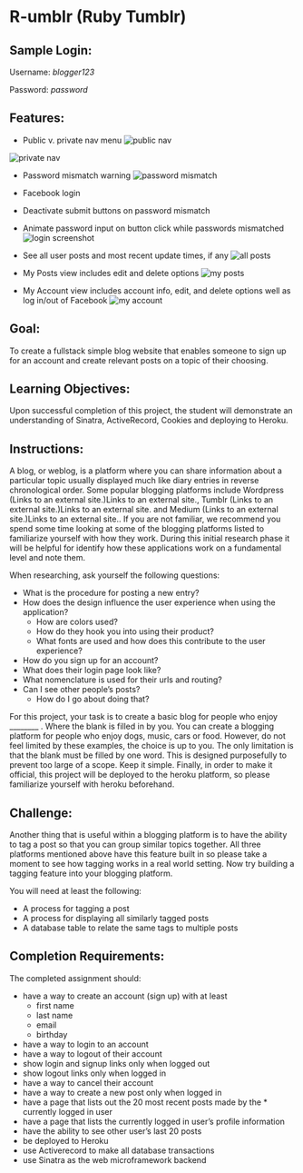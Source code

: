 # R-umblr (Ruby Tumblr)

## Sample Login:
Username: *blogger123*

Password: *password*

## Features:

* Public v. private nav menu
![public nav](/public/img/nav-public.png "Public Nav - not logged in")

![private nav](/public/img/nav-login.png "Private Nav - logged in")

* Password mismatch warning
![password mismatch](/public/img/pw-miss.png "Password Mismatch Warning")

* Facebook login
* Deactivate submit buttons on password mismatch
* Animate password input on button click while passwords mismatched
![login screenshot](/public/img/pw-miss-anim.png "Password Mismatch")

* See all user posts and most recent update times, if any
![all posts](/public/img/posts-all.png "All Posts")

* My Posts view includes edit and delete options
![my posts](/public/img/posts-self.png "My Posts")

* My Account view includes account info, edit, and delete options well as log in/out of Facebook
![my account](/public/img/profile-self.png "My Account")


## Goal:

To create a fullstack simple blog website that enables someone to sign up for an account and create relevant posts on a topic of their choosing.

## Learning Objectives:  

Upon successful completion of this project, the student will demonstrate an understanding of Sinatra, ActiveRecord, Cookies and deploying to Heroku.
 
## Instructions:

A blog, or weblog, is a platform where you can share information about a particular topic usually displayed much like diary entries in reverse chronological order. Some popular blogging platforms include Wordpress (Links to an external site.)Links to an external site., Tumblr (Links to an external site.)Links to an external site. and Medium (Links to an external site.)Links to an external site.. If you are not familiar, we recommend you spend some time looking at some of the blogging platforms listed to familiarize yourself with how they work. During this initial research phase it will be helpful for identify how these applications work on a fundamental level and note them.

When researching, ask yourself the following questions:

* What is the procedure for posting a new entry?
* How does the design influence the user experience when using the application?
  * How are colors used?
  * How do they hook you into using their product?
  * What fonts are used and how does this contribute to the user experience?
* How do you sign up for an account?
* What does their login page look like?
* What nomenclature is used for their urls and routing?
* Can I see other people’s posts?
  * How do I go about doing that?

For this project, your task is to create a basic blog for people who enjoy ________ . Where the blank is filled in by you. You can create a blogging platform for people who enjoy dogs, music, cars or food. However, do not feel limited by these examples, the choice is up to you. The only limitation is that the blank must be filled by one word. This is designed purposefully to prevent too large of a scope. Keep it simple. Finally, in order to make it official, this project will be deployed to the heroku platform, so please familiarize yourself with heroku beforehand.

## Challenge:

Another thing that is useful within a blogging platform is to have the ability to tag a post so that you can group similar topics together. All three platforms mentioned above have this feature built in so please take a moment to see how tagging works in a real world setting. Now try building a tagging feature into your blogging platform.

You will need at least the following:

* A process for tagging a post
* A process for displaying all similarly tagged posts
* A database table to relate the same tags to multiple posts
 
## Completion Requirements:

The completed assignment should:

* have a way to create an account (sign up) with at least
  * first name
  * last name
  * email
  * birthday
* have a way to login to an account
* have a way to logout of their account
* show login and signup links only when logged out
* show logout links only when logged in
* have a way to cancel their account
* have a way to create a new post only when logged in
* have a page that lists out the 20 most recent posts made by the * currently logged in user
* have a page that lists the currently logged in user’s profile information
* have the ability to see other user’s last 20 posts
* be deployed to Heroku
* use Activerecord to make all database transactions
* use Sinatra as the web microframework backend